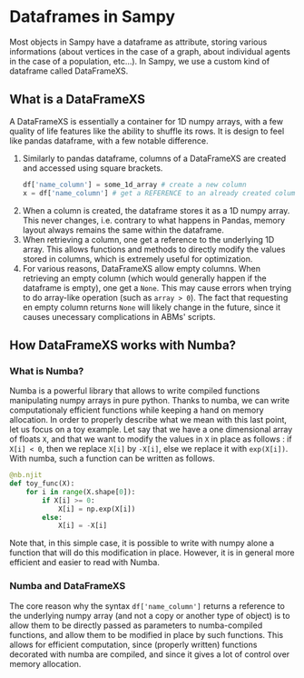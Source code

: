 # Dataframes in Sampy

Most objects in Sampy have a dataframe as attribute, storing various informations (about vertices in the case of a graph, about individual agents in the case of a population, etc...). In Sampy, we use a custom kind of dataframe called DataFrameXS.

## What is a DataFrameXS

A DataFrameXS is essentially a container for 1D numpy arrays, with a few quality of life features like the ability to shuffle its rows. It is design to feel like pandas dataframe, with a few notable difference.

1. Similarly to pandas dataframe, columns of a DataFrameXS are created and accessed using square brackets.
    ```python
    df['name_column'] = some_1d_array # create a new column
    x = df['name_column'] # get a REFERENCE to an already created column
    ```
2. When a column is created, the dataframe stores it as a 1D numpy array. This never changes, i.e. contrary to what happens in Pandas, memory layout always remains the same within the dataframe.
3. When retrieving a column, one get a reference to the underlying 1D array. This allows functions and methods to directly modify the values stored in columns, which is extremely useful for optimization. 
4. For various reasons, DataFrameXS allow empty columns. When retrieving an empty column (which would generally happen if the dataframe is empty), one get a `None`. This may cause errors when trying to do array-like operation (such as `array > 0`). The fact that requesting en empty column returns `None` will likely change in the future, since it causes unecessary complications in ABMs' scripts.

## How DataFrameXS works with Numba?

### What is Numba?
Numba is a powerful library that allows to write compiled functions manipulating numpy arrays in pure python. Thanks to numba, we can write computationaly efficient functions while keeping a hand on memory allocation. In order to properly describe what we mean with this last point, let us focus on a toy example. Let say that we have a one dimensional array of floats `X`, and that we want to modify the values in `X` in place as follows : if `X[i] < 0`, then we replace `X[i]` by `-X[i]`, else we replace it with `exp(X[i])`. With numba, such a function can be written as follows.

```python
@nb.njit
def toy_func(X):
    for i in range(X.shape[0]):
        if X[i] >= 0:
            X[i] = np.exp(X[i])
        else:
            X[i] = -X[i]
```

Note that, in this simple case, it is possible to write with numpy alone a function that will do this modification in place. However, it is in general more efficient and easier to read with Numba. 

### Numba and DataFrameXS

The core reason why the syntax `df['name_column']` returns a reference to the underlying numpy array (and not a copy or another type of object) is to allow them to be directly passed as parameters to numba-compiled functions, and allow them to be modified in place by such functions. This allows for efficient computation, since (properly written) functions decorated with numba are compiled, and since it gives a lot of control over memory allocation.
